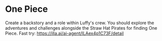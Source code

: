 # One Piece
Create a backstory and a role within Luffy's crew. You should explore the adventures and challenges alongside the Straw Hat Pirates for finding One Piece. 
Fast try: https://illa.ai/ai-agent/ILAex4p1C73F/detail
